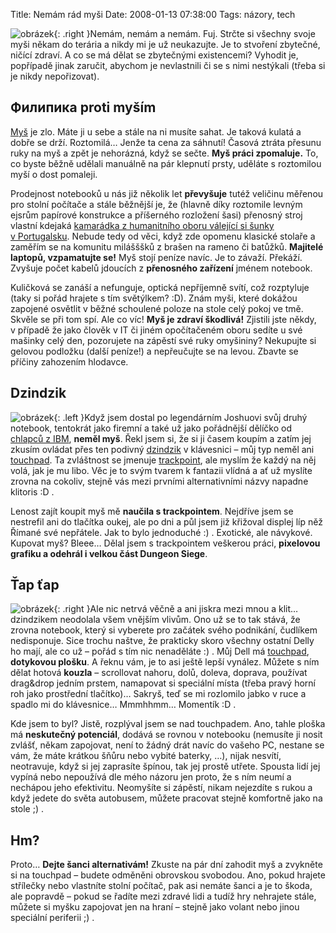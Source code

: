 Title: Nemám rád myši
Date: 2008-01-13 07:38:00
Tags: názory, tech

![obrázek](|filename|/images/27.jpg){: .right }Nemám, nemám a nemám. Fuj. Strčte si všechny svoje myši někam do terária a nikdy mi je už neukazujte. Je to stvoření zbytečné, ničící zdraví. A co se má dělat se zbytečnými existencemi? Vyhodit je, popřípadě jinak zaručit, abychom je nevlastnili či se s nimi nestýkali (třeba si je nikdy nepořizovat).

## Филипика proti myším

[Myš](http://cs.wikipedia.org/wiki/Počítačová_myš) je zlo. Máte ji u sebe a stále na ni musíte sahat. Je taková kulatá a dobře se drží. Roztomilá… Jenže ta cena za sáhnutí! Časová ztráta přesunu ruky na myš a zpět je nehorázná, když se sečte. **Myš práci zpomaluje.** To, co byste běžně udělali manuálně na pár klepnutí prsty, uděláte s roztomilou myší o dost pomaleji.

Prodejnost notebooků u nás již několik let **převyšuje** tutéž veličinu měřenou pro stolní počítače a stále běžnější je, že (hlavně díky roztomile levným ejsrům papírové konstrukce a příšerného rozložení šasi) přenosný stroj vlastní kdejaká [kamarádka z humanitního oboru válející si šunky v Portugalsku](http://mladice.blog.cz/). Nebude tedy od věci, když zde opomenu klasické stolaře a zaměřím se na komunitu milášššků z brašen na rameno či batůžků. **Majitelé laptopů, vzpamatujte se!** Myš stojí peníze navíc. Je to závaží. Překáží. Zvyšuje počet kabelů jdoucích z **přenosného zařízení** jménem notebook.

Kuličková se zanáší a nefunguje, optická nepříjemně svítí, což rozptyluje (taky si pořád hrajete s tím světýlkem? :D). Znám myši, které dokážou zapojené osvětlit v běžné schoulené poloze na stole celý pokoj ve tmě. Skvěle se při tom spí. Ale co víc! **Myš je zdraví škodlivá!** Zjistili jste někdy, v případě že jako člověk v IT či jiném opočítačeném oboru sedíte u své mašinky celý den, pozorujete na zápěstí své ruky omyšininy? Nekupujte si gelovou podložku (další peníze!) a nepřeučujte se na levou. Zbavte se příčiny zahozením hlodavce.

## Dzindzik

![obrázek](|filename|/images/28.jpg){: .left }Když jsem dostal po legendárním Joshuovi svůj druhý notebook, tentokrát jako firemní a také už jako pořádnější dělíčko od [chlapců z IBM](http://en.wikipedia.org/wiki/Thinkpad), **neměl myš**. Řekl jsem si, že si ji časem koupím a zatím jej zkusím ovládat přes ten podivný [dzindzik](http://slovnik.dovrecka.sk/narecovy-slovnik/dzindzik) v klávesnici – můj typ neměl ani [touchpad](http://cs.wikipedia.org/wiki/Touchpad). Ta zvláštnost se jmenuje [trackpoint](http://cs.wikipedia.org/wiki/Trackpoint), ale myslím že každý na něj volá, jak je mu libo. Věc je to svým tvarem k fantazii vlídná a ať už myslíte zrovna na cokoliv, stejně vás mezi prvními alternativními názvy napadne klitoris :D .

Lenost zajít koupit myš mě **naučila s trackpointem**. Nejdříve jsem se nestrefil ani do tlačítka oukej, ale po dni a půl jsem již křižoval displej líp něž Římané své nepřátele. Jak to bylo jednoduché :) . Exotické, ale návykové. Kupovat myš? Bleee… Dělal jsem s trackpointem veškerou práci, **pixelovou grafiku a odehrál i velkou část Dungeon Siege**.

## Ťap ťap

![obrázek](|filename|/images/29.jpg){: .right }Ale nic netrvá věčně a ani jiskra mezi mnou a
klit… dzindzikem neodolala všem vnějším vlivům. Ono už se to tak stává, že zrovna notebook, který si vyberete pro začátek svého podnikání, čudlíkem nedisponuje. Sice trochu naštve, že prakticky skoro všechny ostatní Delly ho mají, ale co už – pořád s tím nic nenaděláte :) . Můj Dell má [touchpad](http://cs.wikipedia.org/wiki/Touchpad), **dotykovou plošku**. A řeknu vám, je to asi ještě lepší vynález. Můžete s ním dělat hotová **kouzla** – scrollovat nahoru, dolů, doleva, doprava, používat drag&drop jedním prstem, namapovat si speciální místa (třeba pravý horní roh jako prostřední tlačítko)… Sakryš, teď se mi rozlomilo jabko v ruce a spadlo mi do klávesnice… Mmmhhmm… Momentík :D .

Kde jsem to byl? Jistě, rozplýval jsem se nad touchpadem. Ano, tahle ploška má **neskutečný potenciál**, dodává se rovnou v notebooku (nemusíte ji nosit zvlášť, někam zapojovat, není to žádný drát navíc do vašeho PC, nestane se vám, že máte krátkou šňůru nebo vybité baterky, …), nijak nesvítí, neotravuje, když si jej zaprasíte špínou, tak jej prostě utřete. Spousta lidí jej vypíná nebo nepoužívá dle mého názoru jen proto, že s ním neumí a nechápou jeho efektivitu. Neomyšíte si zápěstí, nikam nejezdíte s rukou a když jedete do světa autobusem, můžete pracovat stejně komfortně jako na stole ;) .

## Hm?

Proto… **Dejte šanci alternativám!** Zkuste na pár dní zahodit myš a zvykněte si na touchpad – budete odměněni obrovskou svobodou. Ano, pokud hrajete střílečky nebo vlastníte stolní počítač, pak asi nemáte šanci a je to škoda, ale popravdě – pokud se řadíte mezi zdravé lidi a tudíž hry nehrajete stále, můžete si myšku zapojovat jen na hraní – stejně jako volant nebo jinou speciální periferii
;) .